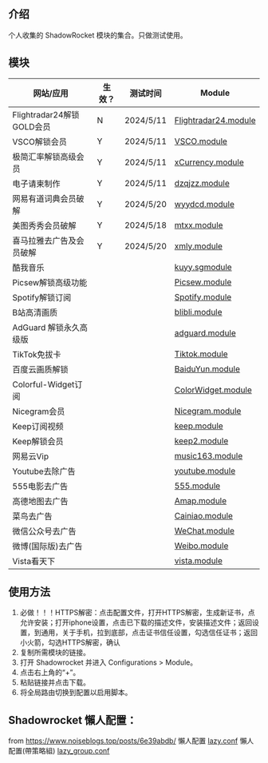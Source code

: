 ## 介绍
个人收集的 ShadowRocket 模块的集合。只做测试使用。

## 模块

| 网站/应用                 | 生效？ | 测试时间      | Module                                                                                                                |
|-----------------------|-----|-----------|-----------------------------------------------------------------------------------------------------------------------|
| Flightradar24解锁GOLD会员 | N   | 2024/5/11 | [Flightradar24.module](https://raw.githubusercontent.com/garywah/Shadowrocket/main/module/Flightradar24.module)       |
| VSCO解锁会员              | Y   | 2024/5/11 | [VSCO.module](https://raw.githubusercontent.com/garywah/Shadowrocket/main/module/VSCO.module)                         |
| 极简汇率解锁高级会员            | Y   | 2024/5/11 | [xCurrency.module](https://raw.githubusercontent.com/garywah/Shadowrocket/main/module/xCurrency.module)               |
| 电子请柬制作                | Y   | 2024/5/11 | [dzqjzz.module](https://raw.githubusercontent.com/SaHuyang77/shadowrocket-module/main/module/dzqjzz.module)           |
| 网易有道词典会员破解            | Y   | 2024/5/20 | [wyydcd.module](https://raw.githubusercontent.com/SaHuyang77/shadowrocket-module/main/module/wyydcd.module) 		        | 
| 美图秀秀会员破解              | Y   | 2024/5/18 | [mtxx.module](https://raw.githubusercontent.com/SaHuyang77/shadowrocket-module/main/module/mtxx.module) 		            | 
| 喜马拉雅去广告及会员破解          | Y   | 2024/5/20 | [xmly.module](https://raw.githubusercontent.com/SaHuyang77/shadowrocket-module/main/module/xmly.module) 		            | 
| 酷我音乐                  |     |           | [kuyy.sgmodule](https://raw.githubusercontent.com/SaHuyang77/shadowrocket-module/main/module/kuyy.sgmodule)           |
| Picsew解锁高级功能          |     |           | [Picsew.module](https://raw.githubusercontent.com/SaHuyang77/shadowrocket-module/main/module/Picsew.module)           |
| Spotify解锁订阅           |     |           | [Spotify.module](https://raw.githubusercontent.com/SaHuyang77/shadowrocket-module/main/module/Spotify.module)         |
| B站高清画质                |     |           | [blibli.module](https://raw.githubusercontent.com/SaHuyang77/shadowrocket-module/main/module/blibli.module)           |
| AdGuard 解锁永久高级版       |     |           | [adguard.module](https://raw.githubusercontent.com/SaHuyang77/shadowrocket-module/main/module/adguard.module)         |
| TikTok免拔卡             |     |           | [Tiktok.module](https://raw.githubusercontent.com/SaHuyang77/shadowrocket-module/main/module/Tiktok.module)           |
| 百度云画质解锁               |     |           | [BaiduYun.module](https://raw.githubusercontent.com/SaHuyang77/shadowrocket-module/main/module/BaiduYun.module)       |
| Colorful-Widget订阅     |     |           | [ColorWidget.module](https://raw.githubusercontent.com/SaHuyang77/shadowrocket-module/main/module/ColorWidget.module) |
| Nicegram会员            |     |           | [Nicegram.module](https://raw.githubusercontent.com/SaHuyang77/shadowrocket-module/main/module/Nicegram.module)       |
| Keep订阅视频              |     |           | [keep.module](https://raw.githubusercontent.com/SaHuyang77/shadowrocket-module/main/module/keep.module)               |
| Keep解锁会员              |     |           | [keep2.module](https://raw.githubusercontent.com/SaHuyang77/shadowrocket-module/main/module/keep2.module)             |
| 网易云Vip                |     |           | [music163.module](https://raw.githubusercontent.com/SaHuyang77/shadowrocket-module/main/module/music163.module)       |
| Youtube去除广告           |     |           | [youtube.module](https://raw.githubusercontent.com/SaHuyang77/shadowrocket-module/main/module/youtube.module)         |
| 555电影去广告              |     |           | [555.module](https://raw.githubusercontent.com/SaHuyang77/shadowrocket-module/main/module/555.module)                 |
| 高德地图去广告               |     |           | [Amap.module](https://raw.githubusercontent.com/SaHuyang77/shadowrocket-module/main/module/Amap.module)               |
| 菜鸟去广告                 |     |           | [Cainiao.module](https://raw.githubusercontent.com/SaHuyang77/shadowrocket-module/main/module/Cainiao.module)         |
| 微信公众号去广告              |     |           | [WeChat.module](https://raw.githubusercontent.com/SaHuyang77/shadowrocket-module/main/module/WeChat.module)           |
| 微博(国际版)去广告            |     |           | [Weibo.module](https://raw.githubusercontent.com/SaHuyang77/shadowrocket-module/main/module/Weibo.module)             |
| Vista看天下              |     |           | [vista.module](https://raw.githubusercontent.com/SaHuyang77/shadowrocket-module/main/module/vista.module)             |

## 使用方法
1. 必做！！！HTTPS解密：点击配置文件，打开HTTPS解密，生成新证书，点允许安装；打开iphone设置，点击已下载的描述文件，安装描述文件；返回设置，到通用，关于手机，拉到底部，点击证书信任设置，勾选信任证书；返回小火箭，勾选HTTPS解密，确认
2. 复制所需模块的链接。
3. 打开 Shadowrocket 并进入 Configurations > Module。
4. 点击右上角的“+”。
5. 粘贴链接并点击下载。
6. 将全局路由切换到配置以启用脚本。


## Shadowrocket 懶人配置：
from https://www.noiseblogs.top/posts/6e39abdb/
懶人配置 [lazy.conf](https://raw.githubusercontent.com/SaHuyang77/shadowrocket-module/main/conf/lazy.conf)
懶人配置(帶策略組) [lazy_group.conf](https://raw.githubusercontent.com/SaHuyang77/shadowrocket-module/main/conf/lazy_group.conf)